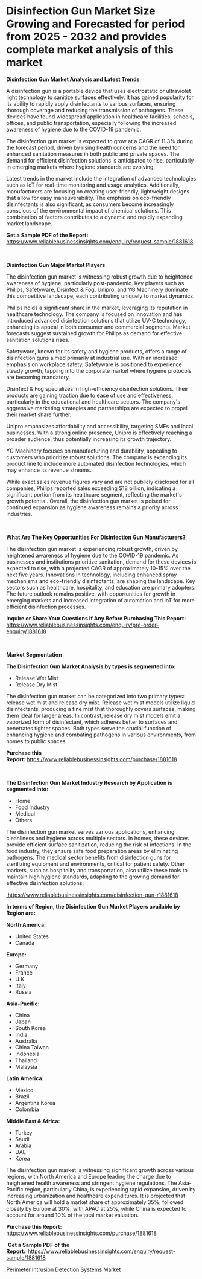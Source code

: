 <p><h1>Disinfection Gun Market Size Growing and Forecasted for period from 2025 - 2032 and provides complete market analysis of this market</h1></p><p><strong>Disinfection Gun Market Analysis and Latest Trends</strong></p>
<p><p>A disinfection gun is a portable device that uses electrostatic or ultraviolet light technology to sanitize surfaces effectively. It has gained popularity for its ability to rapidly apply disinfectants to various surfaces, ensuring thorough coverage and reducing the transmission of pathogens. These devices have found widespread application in healthcare facilities, schools, offices, and public transportation, especially following the increased awareness of hygiene due to the COVID-19 pandemic.</p><p>The disinfection gun market is expected to grow at a CAGR of 11.3% during the forecast period, driven by rising health concerns and the need for enhanced sanitation measures in both public and private spaces. The demand for efficient disinfection solutions is anticipated to rise, particularly in emerging markets where hygiene standards are evolving. </p><p>Latest trends in the market include the integration of advanced technologies such as IoT for real-time monitoring and usage analytics. Additionally, manufacturers are focusing on creating user-friendly, lightweight designs that allow for easy maneuverability. The emphasis on eco-friendly disinfectants is also significant, as consumers become increasingly conscious of the environmental impact of chemical solutions. This combination of factors contributes to a dynamic and rapidly expanding market landscape.</p></p>
<p><strong>Get a Sample PDF of the Report:&nbsp;</strong> <a href="https://www.reliablebusinessinsights.com/enquiry/request-sample/1881618?utm_campaign=3439&utm_medium=2&utm_source=Github&utm_content=ia&utm_term=11042025&utm_id=disinfection-gun">https://www.reliablebusinessinsights.com/enquiry/request-sample/1881618</a></p>
<p>&nbsp;</p>
<p><strong>Disinfection Gun Major Market Players</strong></p>
<p><p>The disinfection gun market is witnessing robust growth due to heightened awareness of hygiene, particularly post-pandemic. Key players such as Philips, Safetyware, Disinfect & Fog, Unipro, and YG Machinery dominate this competitive landscape, each contributing uniquely to market dynamics.</p><p>Philips holds a significant share in the market, leveraging its reputation in healthcare technology. The company is focused on innovation and has introduced advanced disinfection solutions that utilize UV-C technology, enhancing its appeal in both consumer and commercial segments. Market forecasts suggest sustained growth for Philips as demand for effective sanitation solutions rises.</p><p>Safetyware, known for its safety and hygiene products, offers a range of disinfection guns aimed primarily at industrial use. With an increased emphasis on workplace safety, Safetyware is positioned to experience steady growth, tapping into the corporate market where hygiene protocols are becoming mandatory.</p><p>Disinfect & Fog specializes in high-efficiency disinfection solutions. Their products are gaining traction due to ease of use and effectiveness, particularly in the educational and healthcare sectors. The company's aggressive marketing strategies and partnerships are expected to propel their market share further.</p><p>Unipro emphasizes affordability and accessibility, targeting SMEs and local businesses. With a strong online presence, Unipro is effectively reaching a broader audience, thus potentially increasing its growth trajectory.</p><p>YG Machinery focuses on manufacturing and durability, appealing to customers who prioritize robust solutions. The company is expanding its product line to include more automated disinfection technologies, which may enhance its revenue streams.</p><p>While exact sales revenue figures vary and are not publicly disclosed for all companies, Philips reported sales exceeding $18 billion, indicating a significant portion from its healthcare segment, reflecting the market's growth potential. Overall, the disinfection gun market is poised for continued expansion as hygiene awareness remains a priority across industries.</p></p>
<p>&nbsp;</p>
<p><strong>What Are The Key Opportunities For Disinfection Gun Manufacturers?</strong></p>
<p><p>The disinfection gun market is experiencing robust growth, driven by heightened awareness of hygiene due to the COVID-19 pandemic. As businesses and institutions prioritize sanitation, demand for these devices is expected to rise, with a projected CAGR of approximately 10-15% over the next five years. Innovations in technology, including enhanced spray mechanisms and eco-friendly disinfectants, are shaping the landscape. Key sectors such as healthcare, hospitality, and education are primary adopters. The future outlook remains positive, with opportunities for growth in emerging markets and increased integration of automation and IoT for more efficient disinfection processes.</p></p>
<p><strong>Inquire or Share Your Questions If Any Before Purchasing This Report:</strong> <a href="https://www.reliablebusinessinsights.com/enquiry/pre-order-enquiry/1881618?utm_campaign=3439&utm_medium=2&utm_source=Github&utm_content=ia&utm_term=11042025&utm_id=disinfection-gun">https://www.reliablebusinessinsights.com/enquiry/pre-order-enquiry/1881618</a></p>
<p>&nbsp;</p>
<p><strong>Market Segmentation</strong></p>
<p><strong>The Disinfection Gun Market Analysis by types is segmented into:</strong></p>
<p><ul><li>Release Wet Mist</li><li>Release Dry Mist</li></ul></p>
<p><p>The disinfection gun market can be categorized into two primary types: release wet mist and release dry mist. Release wet mist models utilize liquid disinfectants, producing a fine mist that thoroughly covers surfaces, making them ideal for larger areas. In contrast, release dry mist models emit a vaporized form of disinfectant, which adheres better to surfaces and penetrates tighter spaces. Both types serve the crucial function of enhancing hygiene and combating pathogens in various environments, from homes to public spaces.</p></p>
<p><strong>Purchase this Report:&nbsp;</strong><a href="https://www.reliablebusinessinsights.com/purchase/1881618?utm_campaign=3439&utm_medium=2&utm_source=Github&utm_content=ia&utm_term=11042025&utm_id=disinfection-gun">https://www.reliablebusinessinsights.com/purchase/1881618</a></p>
<p>&nbsp;</p>
<p><strong>The Disinfection Gun Market Industry Research by Application is segmented into:</strong></p>
<p><ul><li>Home</li><li>Food Industry</li><li>Medical</li><li>Others</li></ul></p>
<p><p>The disinfection gun market serves various applications, enhancing cleanliness and hygiene across multiple sectors. In homes, these devices provide efficient surface sanitization, reducing the risk of infections. In the food industry, they ensure safe food preparation areas by eliminating pathogens. The medical sector benefits from disinfection guns for sterilizing equipment and environments, critical for patient safety. Other markets, such as hospitality and transportation, also utilize these tools to maintain high hygiene standards, adapting to the growing demand for effective disinfection solutions.</p></p>
<p><a href="https://www.reliablebusinessinsights.com/disinfection-gun-r1881618?utm_campaign=3439&utm_medium=2&utm_source=Github&utm_content=ia&utm_term=11042025&utm_id=disinfection-gun">&nbsp;https://www.reliablebusinessinsights.com/disinfection-gun-r1881618</a></p>
<p><strong>In terms of Region, the Disinfection Gun Market Players available by Region are:</strong></p>
<p>
    <p> <strong> North America: </strong>
        <ul>
            <li>United States</li>
            <li>Canada</li>
        </ul>
        </p> 
    <p> <strong> Europe: </strong>
        <ul>
            <li>Germany</li>
            <li>France</li>
            <li>U.K.</li>
            <li>Italy</li>
            <li>Russia</li>
        </ul>
        </p> 
    <p> <strong> Asia-Pacific: </strong>
        <ul>
            <li>China</li>
            <li>Japan</li>
            <li>South Korea</li>
            <li>India</li>
            <li>Australia</li>
            <li>China Taiwan</li>
            <li>Indonesia</li>
            <li>Thailand</li>
            <li>Malaysia</li>
        </ul>
        </p> 
    <p> <strong> Latin America: </strong>
        <ul>
            <li>Mexico</li>
            <li>Brazil</li>
            <li>Argentina Korea</li>
            <li>Colombia</li>
        </ul>
        </p> 
    <p> <strong> Middle East & Africa: </strong>
        <ul>
            <li>Turkey</li>
            <li>Saudi</li>
            <li>Arabia</li>
            <li>UAE</li>
            <li>Korea</li>
        </ul>
    </p>
    </p>
<p><p>The disinfection gun market is witnessing significant growth across various regions, with North America and Europe leading the charge due to heightened health awareness and stringent hygiene regulations. The Asia-Pacific region, particularly China, is experiencing rapid expansion, driven by increasing urbanization and healthcare expenditures. It is projected that North America will hold a market share of approximately 35%, followed closely by Europe at 30%, with APAC at 25%, while China is expected to account for around 10% of the total market valuation.</p></p>
<p><strong>Purchase this Report: </strong><a href="https://www.reliablebusinessinsights.com/purchase/1881618?utm_campaign=3439&utm_medium=2&utm_source=Github&utm_content=ia&utm_term=11042025&utm_id=disinfection-gun">https://www.reliablebusinessinsights.com/purchase/1881618</a></p>
<p>&nbsp;<strong>Get a Sample PDF of the Report:&nbsp;&nbsp;</strong><a href="https://www.reliablebusinessinsights.com/enquiry/request-sample/1881618?utm_campaign=3439&utm_medium=2&utm_source=Github&utm_content=ia&utm_term=11042025&utm_id=disinfection-gun">https://www.reliablebusinessinsights.com/enquiry/request-sample/1881618</a></p>
<p><strong></strong></p>
<p><p><a href="https://github.com/jugutstam/Market-Research-Report-List-1/blob/main/perimeter-intrusion-detection-systems-market.md?utm_campaign=3439&utm_medium=2&utm_source=Github&utm_content=ia&utm_term=11042025&utm_id=disinfection-gun">Perimeter Intrusion Detection Systems Market</a></p></p>